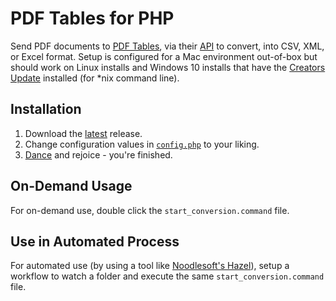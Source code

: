 # PDF Tables for PHP

Send PDF documents to [PDF Tables](https://pdftables.com/), via their [API](https://pdftables.com/pdf-to-excel-api) to convert, into CSV, XML, or Excel format. Setup is configured for a Mac environment out-of-box but should work on Linux installs and Windows 10 installs that have the [Creators Update](https://blogs.windows.com/windowsexperience/2017/03/30/managing-windows-10-creators-update-rollout-seamless-experience/#49I5Q8vtTXlsJm4W.97) installed (for *nix command line).

## Installation

1. Download the [latest](https://github.com/mcfarlan/pdftables-for-php/archive/latest.zip) release.
2. Change configuration values in [`config.php`](https://github.com/mcfarlan/pdftables-for-php/blob/master/config.php) to your liking.
3. [Dance](https://www.youtube.com/watch?v=SONH6Kpfta0) and rejoice - you're finished.

## On-Demand Usage

For on-demand use, double click the `start_conversion.command` file.

## Use in Automated Process

For automated use (by using a tool like [Noodlesoft's Hazel](https://www.noodlesoft.com)), setup a workflow to watch a folder and execute the same `start_conversion.command` file.
